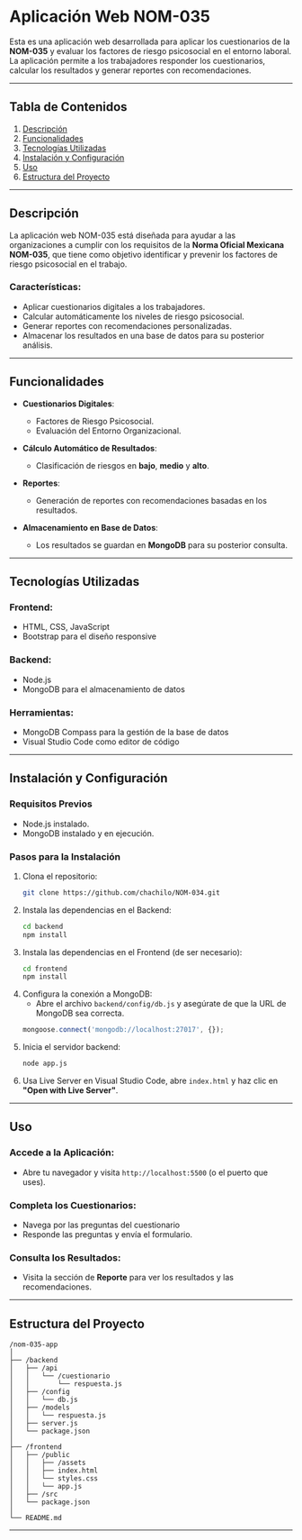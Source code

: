 # Aplicación Web NOM-035

Esta es una aplicación web desarrollada para aplicar los cuestionarios de la **NOM-035** y evaluar los factores de riesgo psicosocial en el entorno laboral. La aplicación permite a los trabajadores responder los cuestionarios, calcular los resultados y generar reportes con recomendaciones.

---

## Tabla de Contenidos

1. [Descripción](#descripción)
2. [Funcionalidades](#funcionalidades)
3. [Tecnologías Utilizadas](#tecnologías-utilizadas)
4. [Instalación y Configuración](#instalación-y-configuración)
5. [Uso](#uso)
6. [Estructura del Proyecto](#estructura-del-proyecto)

---

## Descripción

La aplicación web NOM-035 está diseñada para ayudar a las organizaciones a cumplir con los requisitos de la **Norma Oficial Mexicana NOM-035**, que tiene como objetivo identificar y prevenir los factores de riesgo psicosocial en el trabajo.

### Características:
- Aplicar cuestionarios digitales a los trabajadores.
- Calcular automáticamente los niveles de riesgo psicosocial.
- Generar reportes con recomendaciones personalizadas.
- Almacenar los resultados en una base de datos para su posterior análisis.

---

## Funcionalidades

- **Cuestionarios Digitales**:
  - Factores de Riesgo Psicosocial.
  - Evaluación del Entorno Organizacional.

- **Cálculo Automático de Resultados**:
  - Clasificación de riesgos en **bajo**, **medio** y **alto**.

- **Reportes**:
  - Generación de reportes con recomendaciones basadas en los resultados.

- **Almacenamiento en Base de Datos**:
  - Los resultados se guardan en **MongoDB** para su posterior consulta.

---

## Tecnologías Utilizadas

### **Frontend:**
- HTML, CSS, JavaScript
- Bootstrap para el diseño responsive

### **Backend:**
- Node.js 
- MongoDB para el almacenamiento de datos

### **Herramientas:**
- MongoDB Compass para la gestión de la base de datos
- Visual Studio Code como editor de código

---

## Instalación y Configuración

### **Requisitos Previos**
- Node.js instalado.
- MongoDB instalado y en ejecución.

### **Pasos para la Instalación**

1. Clona el repositorio:
   ```bash
   git clone https://github.com/chachilo/NOM-034.git
   ```
2. Instala las dependencias en el Backend:
   ```bash
   cd backend
   npm install
   ```
3. Instala las dependencias en el Frontend (de ser necesario):
   ```bash
   cd frontend
   npm install
   ```
4. Configura la conexión a MongoDB:
   - Abre el archivo `backend/config/db.js` y asegúrate de que la URL de MongoDB sea correcta.
   ```js
   mongoose.connect('mongodb://localhost:27017', {});
   ```
5. Inicia el servidor backend:
   ```bash
   node app.js
   ```
6. Usa Live Server en Visual Studio Code, abre `index.html` y haz clic en **"Open with Live Server"**.

---

## Uso

### **Accede a la Aplicación:**
- Abre tu navegador y visita `http://localhost:5500` (o el puerto que uses).

### **Completa los Cuestionarios:**
- Navega por las preguntas del cuestionario 
- Responde las preguntas y envía el formulario.

### **Consulta los Resultados:**
- Visita la sección de **Reporte** para ver los resultados y las recomendaciones.

---

## Estructura del Proyecto

```
/nom-035-app
│
├── /backend
│   ├── /api
│   │   └── /cuestionario
│   │       └── respuesta.js
│   ├── /config
│   │   └── db.js
│   ├── /models
│   │   └── respuesta.js
│   ├── server.js
│   └── package.json
│
├── /frontend
│   ├── /public
│   │   ├── /assets
│   │   ├── index.html
│   │   └── styles.css
│   │   └── app.js
│   ├── /src
│   └── package.json
│
└── README.md
```

---
